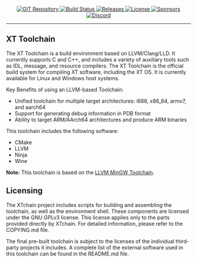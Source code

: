 <p align=center>
  <a href="https://git.codingworkshop.eu.org/xt-sys/xtchain">
    <img alt="GIT Repository" src="https://img.shields.io/badge/Source-GIT-purple">
  </a>
  <a href="https://git.codingworkshop.eu.org/xt-sys/xtchain/actions">
    <img alt="Build Status" src="https://codingworkshop.eu.org/actions.php?project=xt-sys/xtchain">
  </a>
  <a href="https://github.com/xt-sys/xtchain/releases">
    <img alt="Releases" src="https://img.shields.io/github/v/release/xt-sys/xtchain?label=Release&amp;color=blueviolet">
  </a>
  <a href="https://git.codingworkshop.eu.org/xt-sys/xtchain/src/branch/master/COPYING.md">
    <img alt="License" src="https://img.shields.io/badge/License-GPLv3-blue.svg">
  </a>
  <a href="https://github.com/sponsors/xt-sys/">
    <img alt="Sponsors" src="https://img.shields.io/badge/Sponsor-%E2%9D%A4-red?logo=GitHub">
  </a>
  <a href="https://discord.com/invite/zBzJ5qMGX7">
    <img alt="Discord" src="https://img.shields.io/badge/Chat-Join%20Discord-success">
  </a>
</p>

---

## XT Toolchain
The XT Toolchain is a build environment based on LLVM/Clang/LLD. It currently supports C and C++, and includes
a variety of auxiliary tools such as IDL, message, and resource compilers. The XT Toolchain is the official
build system for compiling XT software, including the XT OS. It is currently available for Linux and Windows
host systems.

Key Benefits of using an LLVM-based Toolchain:
 * Unified toolchain for multiple target architectures: i686, x86_64, armv7, and aarch64
 * Support for generating debug information in PDB format
 * Ability to target ARM/AArch64 architectures and produce ARM binaries

This toolchain includes the following software:
 * CMake
 * LLVM
 * Ninja
 * Wine

**Note:** This toolchain is based on the [LLVM MinGW Toolchain](https://github.com/mstorsjo/llvm-mingw).

## Licensing
The XTchain project includes scripts for building and assembling the toolchain, as well as the environment
shell. These components are licensed under the GNU GPLv3 license. This license applies only to the parts
provided directly by XTchain. For detailed information, please refer to the COPYING.md file.

The final pre-built toolchain is subject to the licenses of the individual third-party projects it includes.
A complete list of the external software used in this toolchain can be found in the README.md file.
